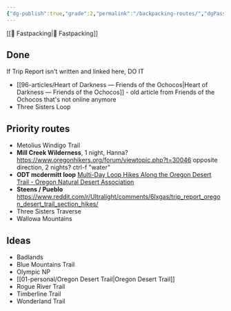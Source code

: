 ```yaml
---
{"dg-publish":true,"grade":2,"permalink":"/backpacking-routes/","dgPassFrontmatter":true}
---
```



[[📘 Fastpacking\|📘 Fastpacking]]

## Done

If Trip Report isn't written and linked here, DO IT

* [[96-articles/Heart of Darkness — Friends of the Ochocos\|Heart of Darkness — Friends of the Ochocos]] - old article from Friends of the Ochocos that's not online anymore
* Three Sisters Loop

## Priority routes

* Metolius Windigo Trail
* **Mill Creek Wilderness**, 1 night, Hanna? https://www.oregonhikers.org/forum/viewtopic.php?t=30046 opposite direction, 2 nights? ctrl-f "water"
* **ODT mcdermitt loop** [Multi-Day Loop Hikes Along the Oregon Desert Trail - Oregon Natural Desert Association](https://onda.org/2021/08/oregon-desert-trail-loop-hikes/)
* **Steens / Pueblo** https://www.reddit.com/r/Ultralight/comments/6lxgas/trip_report_oregon_desert_trail_section_hikes/
* Three Sisters Traverse
* Wallowa Mountains

## Ideas

* Badlands
* Blue Mountains Trail
* Olympic NP
* [[01-personal/Oregon Desert Trail\|Oregon Desert Trail]]
* Rogue River Trail
* Timberline Trail
* Wonderland Trail
